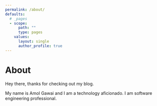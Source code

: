 ```yaml
---
permalink: /about/
defaults:
  # _pages
  - scope:
      path: ""
      type: pages
    values:
      layout: single
      author_profile: true
---
```

# About

Hey there, thanks for checking out my blog.

My name is Amol Gawai and I am a technology aficionado. I am software engineering professional.
